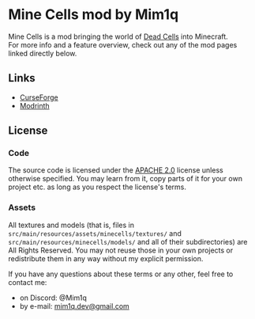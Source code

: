 # Mine Cells mod by Mim1q

Mine Cells is a mod bringing the world of [Dead Cells](https://dead-cells.com) into Minecraft.  
For more info and a feature overview, check out any of the mod pages linked directly below.

## Links

- [CurseForge](https://www.curseforge.com/minecraft/mc-mods/minecells)
- [Modrinth](https://modrinth.com/mod/minecells)

## License

### Code
The source code is licensed under the [APACHE 2.0](https://www.apache.org/licenses/LICENSE-2.0.html) license unless otherwise specified.  You may learn from it, copy parts of it for your own project etc. as long as you respect the license's terms.

### Assets
All textures and models (that is, files in `src/main/resources/assets/minecells/textures/` and `src/main/resources/minecells/models/` and all of their subdirectories) are All Rights Reserved. You may not reuse those in your own projects or redistribute them in any way without my explicit permission.

If you have any questions about these terms or any other, feel free to contact me:
- on Discord: @Mim1q
- by e-mail: [mim1q.dev@gmail.com](mailto:mim1q.dev@gmail.com)
